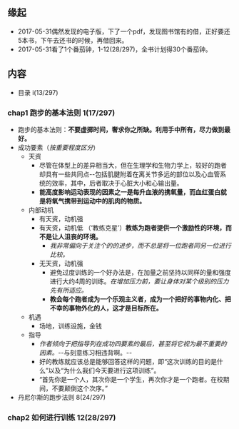 ##  缘起
+ 2017-05-31偶然发现的电子版，下了一个pdf，发现图书馆有的借，正好要还5本书，下午去还书的时候，再借回来。
+ 2017-05-31看了1个番茄钟，1-12(28/297)，全书计划得30个番茄钟。

##  内容
+ 目录 i(13/297)
### chap1 跑步的基本法则 1(17/297)
+ 跑步的基本法则：**不要虚掷时间，奢求你之所缺。利用手中所有，尽力做到最好。**
+ 成功要素（*按重要程度区分*）
	+ 天资
		+ 尽管在体型上的差异相当大，但在生理学和生物力学上，较好的跑者却具有一些共同点--包括肌腱附着在离关节多远的部位以及心血管系统的效率，其中，后者取决于心脏大小和心输出量。
		+ **能高度影响运动表现的因素之一是每升血液的携氧量，而血红蛋白就是将氧气携带到运动中的肌肉的物质。**
	+ 内部动机
		+ 有天资，动机强
		+ 有天资，动机低 （‘教练克星’）**教练为跑者提供一个激励性的环境，而不是让人沮丧的环境。**
			+ *我非常偏向于关注个的的进步，而不总是将一位跑者同另一位进行比较。*
		+ 无天资，动机强
			+ 避免过度训练的一个好办法是，在加量之前坚持以同样的量和强度进行大约4周的训练。*在增加压力前，要让身体对某个级别的压力先有所适应。*
			+ **教会每个跑者成为一个乐观主义者，成为一个把好的事物内化、把不幸的事物外化的人，这才是目标所在。**
	+ 机遇
		+ 场地，训练设施，金钱
	+ 指导
		+ *作者倾向于把指导列在成功四要素的最后，甚至将它视为最不重要的因素。*--与刻意练习相违背啊。--
		+ 好的教练就应该总是能够回答这样的问题，即“这次训练的目的是什么”以及“为什么我们今天要进行这项训练”。
		+ “首先你是一个人，其次你是一个学生，再次你才是一个跑者。在校期间，不要颠倒这个次序。”
+ 丹尼尔斯的跑步法则  8(24/297)


###  chap2 如何进行训练 12(28/297)